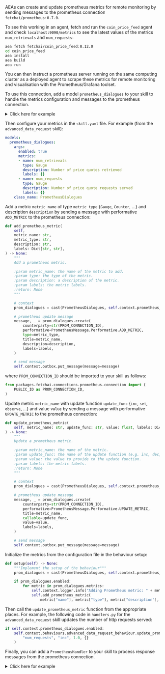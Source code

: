 AEAs can create and update prometheus metrics for remote monitoring by sending messages to the prometheus connection `fetchai/prometheus:0.7.0`.

To see this working in an agent, fetch and run the `coin_price_feed` agent and check `localhost:9090/metrics` to see the latest values of the metrics `num_retrievals` and `num_requests`:
``` bash
aea fetch fetchai/coin_price_feed:0.12.0
cd coin_price_feed
aea install
aea build
aea run
```
You can then instruct a prometheus server running on the same computing cluster as a deployed agent to scrape these metrics for remote monitoring and visualisation with the Prometheus/Grafana toolset.

To use this connection, add a model `prometheus_dialogues` to your skill to handle the metrics configuration and messages to the prometheus connection.

<details><summary>Click here for example</summary>


``` python
class PrometheusDialogues(Model, BasePrometheusDialogues):
    """The dialogues class keeps track of all prometheus dialogues."""

    def __init__(self, **kwargs) -> None:
        """
        Initialize dialogues.

        :return: None
        """

        self.enabled = kwargs.pop("enabled", False)
        self.metrics = kwargs.pop("metrics", [])

        Model.__init__(self, **kwargs)

        def role_from_first_message(  # pylint: disable=unused-argument
            message: Message, receiver_address: Address
        ) -> BaseDialogue.Role:
            """Infer the role of the agent from an incoming/outgoing first message

            :param message: an incoming/outgoing first message
            :param receiver_address: the address of the receiving agent
            :return: The role of the agent
            """
            return PrometheusDialogue.Role.AGENT

        BasePrometheusDialogues.__init__(
            self,
            self_address=str(self.skill_id),
            role_from_first_message=role_from_first_message,
        )
```
</details>

Then configure your metrics in the `skill.yaml` file. For example (from the `advanced_data_request` skill):
``` yaml
models:
  prometheus_dialogues:
    args:
      enabled: true
      metrics:
      - name: num_retrievals
        type: Gauge
        description: Number of price quotes retrieved
        labels: {}
      - name: num_requests
        type: Gauge
        description: Number of price quote requests served
        labels: {}
    class_name: PrometheusDialogues
```

Add a metric `metric_name` of type `metric_type` {`Gauge`, `Counter`, ...} and description `description` by sending a message with performative `ADD_METRIC` to the prometheus connection:
``` python
def add_prometheus_metric(
    self,
    metric_name: str,
    metric_type: str,
    description: str,
    labels: Dict[str, str],
) -> None:
    """
    Add a prometheus metric.

    :param metric_name: the name of the metric to add.
    :param type: the type of the metric.
    :param description: a description of the metric.
    :param labels: the metric labels.
    :return: None
    """

    # context
    prom_dialogues = cast(PrometheusDialogues, self.context.prometheus_dialogues)

    # prometheus update message
    message, _ = prom_dialogues.create(
        counterparty=str(PROM_CONNECTION_ID),
        performative=PrometheusMessage.Performative.ADD_METRIC,
        type=metric_type,
        title=metric_name,
        description=description,
        labels=labels,
    )

    # send message
    self.context.outbox.put_message(message=message)
```
where `PROM_CONNECTION_ID` should be imported to your skill as follows:
``` python
from packages.fetchai.connections.prometheus.connection import (
    PUBLIC_ID as PROM_CONNECTION_ID,
)
```

Update metric `metric_name` with update function `update_func` {`inc`, `set`, `observe`, ...} and value `value` by sending a message with performative `UPDATE_METRIC` to the prometheus connection:
``` python
def update_prometheus_metric(
    self, metric_name: str, update_func: str, value: float, labels: Dict[str, str],
) -> None:
    """
    Update a prometheus metric.

    :param metric_name: the name of the metric.
    :param update_func: the name of the update function (e.g. inc, dec, set, ...).
    :param value: the value to provide to the update function.
    :param labels: the metric labels.
    :return: None
    """

    # context
    prom_dialogues = cast(PrometheusDialogues, self.context.prometheus_dialogues)

    # prometheus update message
    message, _ = prom_dialogues.create(
        counterparty=str(PROM_CONNECTION_ID),
        performative=PrometheusMessage.Performative.UPDATE_METRIC,
        title=metric_name,
        callable=update_func,
        value=value,
        labels=labels,
    )

    # send message
    self.context.outbox.put_message(message=message)
```

Initialize the metrics from the configuration file in the behaviour setup:
``` python
def setup(self) -> None:
    """Implement the setup of the behaviour"""
    prom_dialogues = cast(PrometheusDialogues, self.context.prometheus_dialogues)

    if prom_dialogues.enabled:
        for metric in prom_dialogues.metrics:
            self.context.logger.info("Adding Prometheus metric: " + metric["name"])
            self.add_prometheus_metric(
                metric["name"], metric["type"], metric["description"], dict(metric["labels"]),
```

Then call the `update_prometheus_metric` function from the appropriate places.
For example, the following code in `handlers.py` for the `advanced_data_request` skill updates the number of http requests served:
``` python
if self.context.prometheus_dialogues.enabled:
    self.context.behaviours.advanced_data_request_behaviour.update_prometheus_metric(
        "num_requests", "inc", 1.0, {}
    )
```

Finally, you can add a `PrometheusHandler` to your skill to process response messages from the prometheus connection.

<details><summary>Click here for example</summary>


``` python
class PrometheusHandler(Handler):
    """This class handles responses from the prometheus server."""

    SUPPORTED_PROTOCOL = PrometheusMessage.protocol_id

    def __init__(self, **kwargs):
        """Initialize the handler."""
        super().__init__(**kwargs)

        self.handled_message = None

    def setup(self) -> None:
        """Set up the handler."""
        if self.context.prometheus_dialogues.enabled:
            self.context.logger.info("setting up PrometheusHandler")

    def handle(self, message: Message) -> None:
        """
        Implement the reaction to a message.

        :param message: the message
        :return: None
        """

        message = cast(PrometheusMessage, message)

        # recover dialogue
        prometheus_dialogues = cast(
            PrometheusDialogues, self.context.prometheus_dialogues
        )
        prometheus_dialogue = cast(
            PrometheusDialogue, prometheus_dialogues.update(message)
        )
        if prometheus_dialogue is None:
            self._handle_unidentified_dialogue(message)
            return

        self.handled_message = message
        if message.performative == PrometheusMessage.Performative.RESPONSE:
            self.context.logger.debug(
                f"Prometheus response ({message.code}): {message.message}"
            )
        else:
            self.context.logger.debug(
                f"got unexpected prometheus message: Performative = {PrometheusMessage.Performative}"
            )

    def _handle_unidentified_dialogue(self, msg: Message) -> None:
        """
        Handle an unidentified dialogue.

        :param msg: the unidentified message to be handled
        :return: None
        """

        self.context.logger.info(
            "received invalid message={}, unidentified dialogue.".format(msg)
        )

    def teardown(self) -> None:
        """
        Teardown the handler.

        :return: None
        """
```
